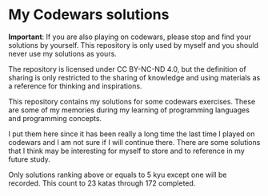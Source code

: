 # My Codewars solutions

**Important**: If you are also playing on codewars, please stop and find your solutions by yourself. This repository is only used by myself and you should never use my solutions as yours.

The repository is licensed under CC BY-NC-ND 4.0, but the definition of sharing is only restricted to the sharing of knowledge and using materials as a reference for thinking and inspirations.

This repository contains my solutions for some codewars exercises. These are some of my memories during my learning of programming languages and programming concepts.

I put them here since it has been really a long time the last time I played on codewars and I am not sure if I will continue there. There are some solutions that I think may be interesting for myself to store and to reference in my future study.

Only solutions ranking above or equals to 5 kyu except one will be recorded. This count to 23 katas through 172 completed.